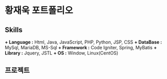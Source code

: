 # 황재욱 포트폴리오
## Skills
**+ Language :** Html, Java, JavaScript, PHP, Python, JSP, CSS
**+ DataBase :** MySql, MariaDB, MS-Sql
**+ Framework :** Code Igniter, Spring, MyBatis
**+ Library :** Jquery, JSTL
**+ OS :** Window, Linux(CentOS)

## 프로젝트

